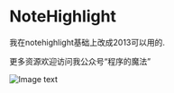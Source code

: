 # NoteHighlight

我在notehighlight基础上改成2013可以用的.

更多资源欢迎访问我公众号“程序的魔法”

![Image text](https://github.com/yifengling0/NoteHighlight/raw/master/images/codemagic_qrcode.jpg)
